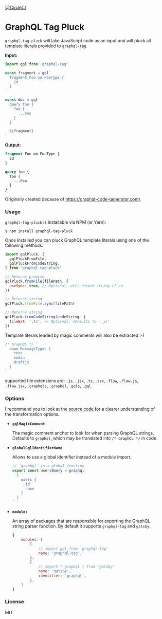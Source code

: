 [![CircleCI](https://circleci.com/gh/DAB0mB/graphql-tag-pluck/tree/master.svg?style=svg)](https://circleci.com/gh/DAB0mB/graphql-tag-pluck/tree/master)

# GraphQL Tag Pluck

`graphql-tag-pluck` will take JavaScript code as an input and will pluck all template literals provided to `graphql-tag`.

**Input:**

```js
import gql from 'graphql-tag'

const fragment = gql`
  fragment Foo on FooType {
    id
  }
`

const doc = gql`
  query foo {
    foo {
      ...Foo
    }
  }

  ${fragment}
`
```

**Output:**

```graphql
fragment Foo on FooType {
  id
}

query foo {
  foo {
    ...Foo
  }
}
```

Originally created because of https://graphql-code-generator.com/.

### Usage

`graphql-tag-pluck` is installable via NPM (or Yarn):

    $ npm install graphql-tag-pluck

Once installed you can pluck GraphQL template literals using one of the following methods:

```js
import gqlPluck, {
  gqlPluckFromFile,
  gqlPluckFromCodeString,
} from 'graphql-tag-pluck'

// Returns promise
gqlPluck.fromFile(filePath, {
  useSync: true, // Optional, will return string if so
})

// Returns string
gqlPluck.fromFile.sync(filePath)

// Returns string
gqlPluck.fromCodeString(codeString, {
  fileExt: '.ts', // Optional, defaults to '.js'
})
```

Template literals leaded by magic comments will also be extracted :-)

```js
/* GraphQL */ `
  enum MessageTypes {
    text
    media
    draftjs
  }
`
```

supported file extensions are: `.js`, `.jsx`, `.ts`, `.tsx`, `.flow`, `.flow.js`, `.flow.jsx`, `.graphqls`, `.graphql`, `.gqls`, `.gql`.

### Options

I recommend you to look at the [source code](src/visitor.js) for a clearer understanding of the transformation options.

- **`gqlMagicComment`**

  The magic comment anchor to look for when parsing GraphQL strings. Defaults to `graphql`, which may be translated into `/* GraphQL */` in code.

- **`globalGqlIdentifierName`**

  Allows to use a global identifier instead of a module import.

  ```js
  // `graphql` is a global function
  export const usersQuery = graphql`
    {
      users {
        id
        name
      }
    }
  `
  ```

-  **`modules`**

    An array of packages that are responsible for exporting the GraphQL string parser function. By default it supports `graphql-tag` and `gatsby`.

    ```js
    {
        modules: [
            {
                // import gql from 'graphql-tag'
                name: 'graphql-tag',
            },
            {
                // import { graphql } from 'gatsby'
                name: 'gatsby',
                identifier: 'graphql',
            },
        ]
    }
    ```

### License

MIT

